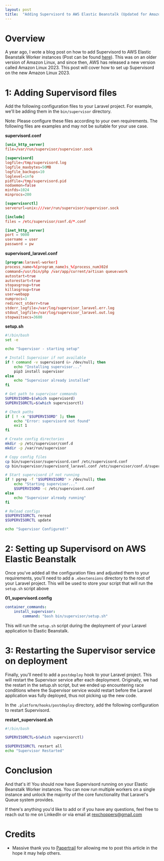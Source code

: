 ```yaml
---
layout: post
title:  "Adding Supervisord to AWS Elastic Beanstalk (Updated for Amazon Linux 2023)"
---
```


# Overview
A year ago, I wote a blog post on how to add Supervisord to AWS Elastic Beanstalk Worker instances (Post can be found [here](/2024/02/07/adding-supervisord-to-aws-elasticbeanstalk)). This was on an older version of Amazon Linux, and since then, AWS has released a new version called Amazon Linux 2023. This post will cover how to set up Supervisord on the new Amazon Linux 2023. 

# 1: Adding Supervisord files
Add the following configuration files to your Laravel project. For example, we'll be adding them in the `bin/supervisor` directory.

Note: Please configure these files according to your own requirements. The following files are examples and may not be suitable for your use case.

**supervisord.conf**
```conf
[unix_http_server]
file=/var/run/supervisor/supervisor.sock

[supervisord]
logfile=/tmp/supervisord.log
logfile_maxbytes=50MB
logfile_backups=10
loglevel=info
pidfile=/tmp/supervisord.pid
nodaemon=false
minfds=1024
minprocs=200

[supervisorctl]
serverurl=unix:///var/run/supervisor/supervisor.sock

[include]
files = /etc/supervisor/conf.d/*.conf

[inet_http_server]
port = 9000
username = user
password = pw
```

**supervisord_laravel.conf**
```conf
[program:laravel-worker]
process_name=%(program_name)s_%(process_num)02d
command=/usr/bin/php /var/app/current/artisan queue:work
autostart=true
autorestart=true
stopasgroup=true
killasgroup=true
user=webapp
numprocs=3
redirect_stderr=true
stderr_logfile=/var/log/supervisor_laravel.err.log
stdout_logfile=/var/log/supervisor_laravel.out.log
stopwaitsecs=3600
```

**setup.sh**
```bash
#!/bin/bash
set -e

echo "Supervisor - starting setup"

# Install Supervisor if not available
if ! command -v supervisord &> /dev/null; then
    echo "Installing supervisor..."
    pip3 install supervisor
else
    echo "Supervisor already installed"
fi

# Get path to supervisor commands
SUPERVISORD=$(which supervisord)
SUPERVISORCTL=$(which supervisorctl)

# Check paths
if [ ! -x "$SUPERVISORD" ]; then
    echo "Error: supervisord not found"
    exit 1
fi

# Create config directories
mkdir -p /etc/supervisor/conf.d
mkdir -p /var/run/supervisor

# Copy config files
cp bin/supervisor/supervisord.conf /etc/supervisord.conf
cp bin/supervisor/supervisord_laravel.conf /etc/supervisor/conf.d/supervisord_laravel.conf

# Start supervisord if not running
if ! pgrep -f "$SUPERVISORD" > /dev/null; then
    echo "Starting supervisor..."
    $SUPERVISORD -c /etc/supervisord.conf
else
    echo "Supervisor already running"
fi

# Reload configs
$SUPERVISORCTL reread
$SUPERVISORCTL update

echo "Supervisor Configured!"
```


# 2: Setting up Supervisord on AWS Elastic Beanstalk
Once you've added all the configuration files and adjusted them to your requirements, you'll need to add a `.ebextensions` directory to the root of your Laravel project. This will be used to store your script that will run the `setup.sh` script above

**01_supervisord.config**
```yaml
container_commands:
    install_supervisor:
        command: "bash bin/supervisor/setup.sh"
```

This will run the `setup.sh` script during the deployment of your Laravel application to Elastic Beanstalk.

# 3: Restarting the Supervisor service on deployment
Finally, you'll need to add a `postdeploy` hook to your Laravel project. This will restart the Supervisor service after each deployment. Originally, we had the restart in the setup.sh script, but we ended up encountering race conditions where the Supervisor service would restart before the Laravel application was fully deployed, thus not picking up the new code.

In the `.platform/hooks/postdeploy` directory, add the following configuration to restart Supervisord.

**restart_supervisord.sh**
```bash
#!/bin/bash

SUPERVISORCTL=$(which supervisorctl)

$SUPERVISORCTL restart all
echo "Supervisor Restarted"
```

# Conclusion
And that's it! You should now have Supervisord running on your Elastic Beanstalk Worker instances. You can now run multiple workers on a single instance and unlock the majority of the core functionality that Laravel's Queue system provides.

If there's anything you'd like to add or if you have any questions, feel free to reach out to me on LinkedIn or via email at [rexchoppers@gmail.com](mailto:rexchoppers@gmail.com)

# Credits
- Massive thank you to [Papertrail](https://www.papertrail.io/) for allowing me to post this article in the hope it may help others.